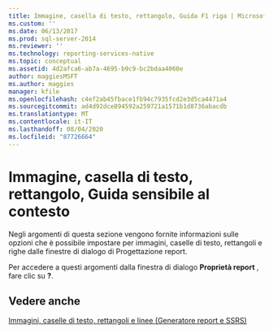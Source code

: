 ```yaml
---
title: Immagine, casella di testo, rettangolo, Guida F1 riga | Microsoft Docs
ms.custom: ''
ms.date: 06/13/2017
ms.prod: sql-server-2014
ms.reviewer: ''
ms.technology: reporting-services-native
ms.topic: conceptual
ms.assetid: 4d2afca6-ab7a-4695-b9c9-bc2bdaa4060e
author: maggiesMSFT
ms.author: maggies
manager: kfile
ms.openlocfilehash: c4ef2ab45fbace1fb94c7935fcd2e3d5ca4471a4
ms.sourcegitcommit: ad4d92dce894592a259721a1571b1d8736abacdb
ms.translationtype: MT
ms.contentlocale: it-IT
ms.lasthandoff: 08/04/2020
ms.locfileid: "87726664"
---
```

# <a name="image-text-box-rectangle-line-f1-help"></a>Immagine, casella di testo, rettangolo, Guida sensibile al contesto
  Negli argomenti di questa sezione vengono fornite informazioni sulle opzioni che è possibile impostare per immagini, caselle di testo, rettangoli e righe dalle finestre di dialogo di Progettazione report.  
  
 Per accedere a questi argomenti dalla finestra di dialogo **Proprietà report** , fare clic su **?**.  
  
## <a name="see-also"></a>Vedere anche  
 [Immagini, caselle di testo, rettangoli e linee &#40;Generatore report e SSRS&#41;](report-design/rectangles-and-lines-report-builder-and-ssrs.md)  
  
  

